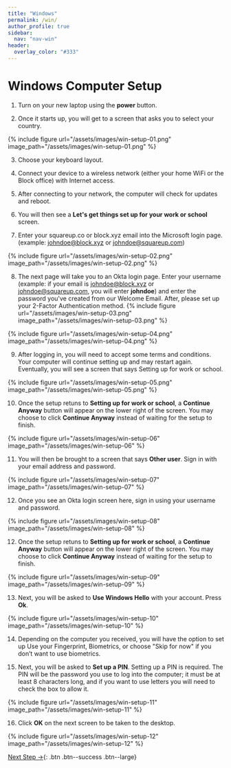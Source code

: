 ```yaml
---
title: "Windows"
permalink: /win/
author_profile: true
sidebar:
  nav: "nav-win"
header:
  overlay_color: "#333"
---
```

# Windows Computer Setup

1. Turn on your new laptop using the __power__ button.

2. Once it starts up, you will get to a screen that asks you to select your country.

{% include figure url="/assets/images/win-setup-01.png" image_path="/assets/images/win-setup-01.png" %}

3. Choose your keyboard layout.

4. Connect your device to a wireless network (either your home WiFi or the Block office) with Internet access.

5. After connecting to your network, the computer will check for updates and reboot.

6. You will then see a __Let's get things set up for your work or school__ screen.

7. Enter your squareup.co or block.xyz email into the Microsoft login page.(example: johndoe@block.xyz or johndoe@squareup.com)

{% include figure url="/assets/images/win-setup-02.png" image_path="/assets/images/win-setup-02.png" %}

8. The next page will take you to an Okta login page. Enter your username (example: if your email is johndoe@block.xyz or johndoe@squareup.com, you will enter __johndoe__) and enter the password you've created from our Welcome Email. After, please set up your 2-Factor Authentication method.
{% include figure url="/assets/images/win-setup-03.png" image_path="/assets/images/win-setup-03.png" %}

{% include figure url="/assets/images/win-setup-04.png" image_path="/assets/images/win-setup-04.png" %}

9. After logging in, you will need to accept some terms and conditions. Your computer will continue setting up and may restart again. Eventually, you will see a screen that says Setting up for work or school.

{% include figure url="/assets/images/win-setup-05.png" image_path="/assets/images/win-setup-05.png" %}

10. Once the setup retuns to __Setting up for work or school__, a __Continue Anyway__ button will appear on the lower right of the screen. You may choose to click __Continue Anyway__ instead of waiting for the setup to finish.

{% include figure url="/assets/images/win-setup-06" image_path="/assets/images/win-setup-06" %}

11. You will then be brought to a screen that says __Other user__. Sign in with your email address and password.

{% include figure url="/assets/images/win-setup-07" image_path="/assets/images/win-setup-07" %}

12. Once you see an Okta login screen here, sign in using your username and password.

{% include figure url="/assets/images/win-setup-08" image_path="/assets/images/win-setup-08" %}

12. Once the setup retuns to __Setting up for work or school__, a __Continue Anyway__ button will appear on the lower right of the screen. You may choose to click __Continue Anyway__ instead of waiting for the setup to finish.

{% include figure url="/assets/images/win-setup-09" image_path="/assets/images/win-setup-09" %}

13. Next, you will be asked to __Use Windows Hello__ with your account. Press __Ok__.

{% include figure url="/assets/images/win-setup-10" image_path="/assets/images/win-setup-10" %}

14.	Depending on the computer you received, you will have the option to set up Use your Fingerprint, Biometrics, or choose "Skip for now" if you don’t want to use biometrics.

15. Next, you will be asked to __Set up a PIN__. Setting up a PIN is required. The PIN will be the password you use to log into the computer; it must be at least 8 characters long, and if you want to use letters you will need to check the box to allow it.

{% include figure url="/assets/images/win-setup-11" image_path="/assets/images/win-setup-11" %}

16. Click __OK__ on the next screen to be taken to the desktop.

{% include figure url="/assets/images/win-setup-12" image_path="/assets/images/win-setup-12" %}

[Next Step &rarr;](/win-updates){: .btn .btn--success .btn--large}
